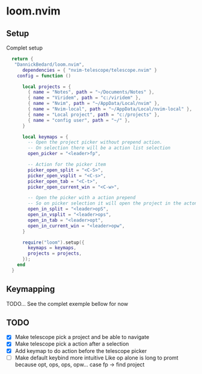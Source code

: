 # loom.nvim


## Setup

Complet setup

```lua
  return {
   "DannickBedard/loom.nvim",
      dependencies = { "nvim-telescope/telescope.nvim" }
    config = function ()

      local projects = {
        { name = "Notes", path = "~/Documents/Notes" },
        { name = "Viridem", path = "c:/viridem" },
        { name = "Nvim", path = "~/AppData/Local/nvim" },
        { name = "Nvim-local", path = "~/AppData/Local/nvim-local" },
        { name = "Local project", path = "c:/projects" },
        { name = "config user", path = "~/" },
      }

      local keymaps = {
        -- Open the project picker without prepend action.
        -- On selection there will be a action list selection
        open_picker = "<leader>fp",

        -- Action for the picker item
        picker_open_split = "<C-S>",
        picker_open_vsplit = "<C-s>",
        picker_open_tab = "<C-t>",
        picker_open_current_win = "<C-w>",

        -- Open the picker with a action prepend
        -- So on picker selection it will open the project in the actons chosen for the binding
        open_in_split = "<leader>opS",
        open_in_vsplit = "<leader>ops",
        open_in_tab = "<leader>opt",
        open_in_current_win = "<leader>opw",
      }

      require("loom").setup({
        keymaps = keymaps,
        projects = projects,
      });
    end
  }
```

## Keymapping
TODO... See the complet exemple bellow for now



## TODO 
- [x] Make telescope pick a project and be able to navigate
- [x] Make telescope pick a action after a selection
- [x] Add keymap to do action before the telescope picker
- [ ] Make default keybind more intuitive
    Like op alone is long to promt because opt, ops, ops, opw...  case <leader>fp -> find project
